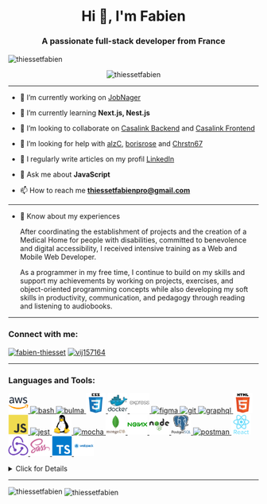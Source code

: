 <h1 align="center">Hi 👋, I'm Fabien</h1>
<h3 align="center">A passionate full-stack developer from France</h3>

<p><img align="center" src="https://github-readme-streak-stats.herokuapp.com/?user=thiessetfabien&" alt="thiessetfabien" /></p>

<p align="center"> <img src="https://visitcount.itsvg.in/api?id=IcHeldan1986&icon=4&color=9" alt="thiessetfabien" /> </p>

---

- 🔭 I’m currently working on [JobNager](https://github.com/ThiessetFabien/Jobnager)

- 🌱 I’m currently learning **Next.js, Nest.js**

- 👯 I’m looking to collaborate on [Casalink Backend](https://github.com/ThiessetFabien/Casalink-Backend) and [Casalink Frontend](https://github.com/ThiessetFabien/Casalink-Frontend)

- 🤝 I’m looking for help with [alzC](https://github.com/alzC), [borisrose](https://github.com/borisrose) and [Chrstn67](https://github.com/Chrstn67)

- 📝 I regularly write articles on my profil [LinkedIn](LinkedIn)

- 💬 Ask me about **JavaScript**

- 📫 How to reach me **thiessetfabienpro@gmail.com**

---
- 📄 Know about my experiences 
  
  After coordinating the establishment of projects and the creation of a Medical Home for people with disabilities, committed to benevolence and digital accessibility, I received intensive training as a Web and Mobile Web Developer. 
  
  As a programmer in my free time, I continue to build on my skills and support my achievements by working on projects, exercises, and object-oriented programming concepts while also developing my soft skills in productivity, communication, and pedagogy through reading and listening to audiobooks.

---
<h3 align="left">Connect with me:</h3>
<p align="left">
<a href="https://linkedin.com/in/fabien-thiesset" target="blank"><img align="center" src="https://raw.githubusercontent.com/rahuldkjain/github-profile-readme-generator/master/src/images/icons/Social/linked-in-alt.svg" alt="fabien-thiesset" height="30" width="40" /></a>
<a href="https://discord.gg/vij157164" target="blank"><img align="center" src="https://raw.githubusercontent.com/rahuldkjain/github-profile-readme-generator/master/src/images/icons/Social/discord.svg" alt="vij157164" height="30" width="40" /></a>
</p>

---
<h3 align="left">Languages and Tools:</h3>
<p align="left"> 
    <a href="https://aws.amazon.com" target="_blank" rel="noreferrer">
        <img src="https://raw.githubusercontent.com/devicons/devicon/master/icons/amazonwebservices/amazonwebservices-original-wordmark.svg" 
        alt="aws" width="40" height="40"/> 
    </a>
    <a href="https://www.gnu.org/software/bash/" target="_blank" rel="noreferrer">
        <img src="https://www.vectorlogo.zone/logos/gnu_bash/gnu_bash-icon.svg" 
        alt="bash" width="40" height="40"/>
    </a>
    <a href="https://bulma.io/" target="_blank" rel="noreferrer">
        <img src="https://raw.githubusercontent.com/gilbarbara/logos/804dc257b59e144eaca5bc6ffd16949752c6f789/logos/bulma.svg" 
        alt="bulma" width="40" height="40"/>
    </a>
    <a href="https://www.w3schools.com/css/" target="_blank" rel="noreferrer">
        <img src="https://raw.githubusercontent.com/devicons/devicon/master/icons/css3/css3-original-wordmark.svg" 
        alt="css3" width="40" height="40"/>
    </a>
    <a href="https://www.docker.com/" target="_blank" rel="noreferrer">
        <img src="https://raw.githubusercontent.com/devicons/devicon/master/icons/docker/docker-original-wordmark.svg" 
        alt="docker" width="40" height="40"/>
    </a>
    <a href="https://expressjs.com" target="_blank" rel="noreferrer">
        <img src="https://raw.githubusercontent.com/devicons/devicon/master/icons/express/express-original-wordmark.svg" 
        alt="express" width="40" height="40"/>
    </a>
    <a href="https://www.figma.com/" target="_blank" rel="noreferrer">
        <img src="https://www.vectorlogo.zone/logos/figma/figma-icon.svg" 
        alt="figma" width="40" height="40"/>
    </a>
    <a href="https://git-scm.com/" target="_blank" rel="noreferrer">
        <img src="https://www.vectorlogo.zone/logos/git-scm/git-scm-icon.svg" 
        alt="git" width="40" height="40"/> </a> <a href="https://graphql.org" target="_blank" rel="noreferrer">
        <img src="https://www.vectorlogo.zone/logos/graphql/graphql-icon.svg" 
        alt="graphql" width="40" height="40"/>
    </a>
    <a href="https://www.w3.org/html/" target="_blank" rel="noreferrer">
        <img src="https://raw.githubusercontent.com/devicons/devicon/master/icons/html5/html5-original-wordmark.svg" 
        alt="html5" width="40" height="40"/>
    </a>
    <a href="https://developer.mozilla.org/en-US/docs/Web/JavaScript" target="_blank" rel="noreferrer">
        <img src="https://raw.githubusercontent.com/devicons/devicon/master/icons/javascript/javascript-original.svg" 
        alt="javascript" width="40" height="40"/>
    </a>
    <a href="https://jestjs.io" target="_blank" rel="noreferrer">
        <img src="https://www.vectorlogo.zone/logos/jestjsio/jestjsio-icon.svg" 
        alt="jest" width="40" height="40"/>
    </a> <a href="https://www.linux.org/" target="_blank" rel="noreferrer">
        <img src="https://raw.githubusercontent.com/devicons/devicon/master/icons/linux/linux-original.svg" 
        alt="linux" width="40" height="40"/>
    </a>
    <a href="https://mochajs.org" target="_blank" rel="noreferrer">
        <img src="https://www.vectorlogo.zone/logos/mochajs/mochajs-icon.svg" 
        alt="mocha" width="40" height="40"/>
    </a> <a href="https://www.mongodb.com/" target="_blank" rel="noreferrer">
        <img src="https://raw.githubusercontent.com/devicons/devicon/master/icons/mongodb/mongodb-original-wordmark.svg" 
        alt="mongodb" width="40" height="40"/>
    </a>
    <a href="https://www.nginx.com" target="_blank" rel="noreferrer">
        <img src="https://raw.githubusercontent.com/devicons/devicon/master/icons/nginx/nginx-original.svg" 
        alt="nginx" width="40" height="40"/>
    </a>
    <a href="https://nodejs.org" target="_blank" rel="noreferrer">
        <img src="https://raw.githubusercontent.com/devicons/devicon/master/icons/nodejs/nodejs-original-wordmark.svg" 
        alt="nodejs" width="40" height="40"/> </a>
    <a href="https://www.postgresql.org" target="_blank" rel="noreferrer">
        <img src="https://raw.githubusercontent.com/devicons/devicon/master/icons/postgresql/postgresql-original-wordmark.svg" 
        alt="postgresql" width="40" height="40"/>
    </a>
    <a href="https://postman.com" target="_blank" rel="noreferrer">
        <img src="https://www.vectorlogo.zone/logos/getpostman/getpostman-icon.svg" 
        alt="postman" width="40" height="40"/>
    </a>
    <a href="https://reactjs.org/" target="_blank" rel="noreferrer">
        <img src="https://raw.githubusercontent.com/devicons/devicon/master/icons/react/react-original-wordmark.svg" 
        alt="react" width="40" height="40"/>
    </a>
    <a href="https://redux.js.org" target="_blank" rel="noreferrer">
        <img src="https://raw.githubusercontent.com/devicons/devicon/master/icons/redux/redux-original.svg" 
        alt="redux" width="40" height="40"/>
    </a>
    <a href="https://sass-lang.com" target="_blank" rel="noreferrer">
        <img src="https://raw.githubusercontent.com/devicons/devicon/master/icons/sass/sass-original.svg" 
        alt="sass" width="40" height="40"/>
    </a>
    <a href="https://www.typescriptlang.org/" target="_blank" rel="noreferrer">
        <img src="https://raw.githubusercontent.com/devicons/devicon/master/icons/typescript/typescript-original.svg" 
        alt="typescript" width="40" height="40"/>
    </a>
    <a href="https://webpack.js.org" target="_blank" rel="noreferrer">
        <img src="https://raw.githubusercontent.com/devicons/devicon/d00d0969292a6569d45b06d3f350f463a0107b0d/icons/webpack/webpack-original-wordmark.svg" 
        alt="webpack" width="40" height="40"/>
    </a>
    </p>

<details>
    <summary>Click for Details</summary>

  - **Project Management**: Notion, Trello, Slack, WhatsApp, Discord, Zoom, Google Workspace, Microsoft Office, Thunderbird.
  - **Methodology**: Approaches Agile/Scrum, Kanban, Gantt, and Meurise (DD, MCD, MLD, MPD).
  - **Application Design**: Use of specifications, user stories, Figma, zoning, wireframes, and endpoints.
  - **Development Environment**: Visual Studio Code, PNPM, NPM, Yarn, ESLint AirBnb, Prettier, Bash, Zsh, and operating systems Windows and Linux (Ubuntu Gnome & XFCE, Manjaro KDE Plasma), VirtualBox.
  - **Frontend**: Technologies like TypeScript, React.js, Redux.js, Vite.js, Ejs, WebSockets, and Bulma.
  - **Backend**: Node.js, Express.js, and Sequelize.
  - **Database**: PostgreSQL, MongoDB, GraphQL, and Squitch.
  - **Integration**: HTML, CSS, SCSS/SASS, Font Awesome, and Google Fonts.
  - **Documentation**: Markdown, Swagger, and JSDoc.
  - **CRM**: Strapi.
  - **Containerization**: Docker.
  - **Tests**: Testing Mocha, Chai, Jest, RestClient, ThunderClient, and Supertest.
  - **Versioning and Deployment**: Git, GitHub, GitHub Actions, Render, AWS, Vercel, and Nginx.
  - **Security**: Security practices including JWT, HTTPS, OWASP, CORS, SQL Injection, XSS, Regex, Body Parser, Bcrypt, and Rate Limiter.
  - **Architectural Design**: Models MVC, SPA, SSR, monolithic, multifront, and RESTful API.
  - **Good Practices**: SEO, RGAA, W3C, responsive design, mobile first, and eco-design.

</details>


---
<p><img align="left" src="https://github-readme-stats.vercel.app/api/top-langs?username=thiessetfabien&show_icons=true&locale=en&layout=compact" alt="thiessetfabien" /></p>

<p>&nbsp;<img align="center" src="https://github-readme-stats.vercel.app/api?username=thiessetfabien&show_icons=true&locale=en" alt="thiessetfabien" /></p>
